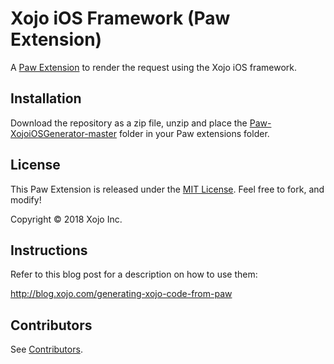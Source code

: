 # Xojo iOS Framework (Paw Extension)

A [Paw Extension](http://luckymarmot.com/paw/extensions/) to render the request using the Xojo iOS framework.

## Installation

Download the repository as a zip file, unzip and place the [Paw-XojoiOSGenerator-master](https://github.com/xojo/Paw-XojoiOSGenerator) folder in your Paw extensions folder.

## License

This Paw Extension is released under the [MIT License](LICENSE). Feel free to fork, and modify!

Copyright © 2018 Xojo Inc.

## Instructions
Refer to this blog post for a description on how to use them:

http://blog.xojo.com/generating-xojo-code-from-paw

## Contributors

See [Contributors](https://github.com/xojo/Paw-XojoiOSGenerator/graphs/contributors).